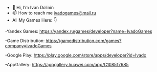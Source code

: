 - 👋 Hi, I’m Ivan Dolinin
- 📫 How to reach me ivadogames@mail.ru
- All My Games Here: 👇
    
-Yandex Games:
https://yandex.ru/games/developer?name=IvadoGames

-Game Distribution:
https://gamedistribution.com/games?company=ivadoGames

-Google Play:
https://play.google.com/store/apps/developer?id=Ivado

-AppGallery:
https://appgallery.huawei.com/app/C108517685
<!---
Ivado1/Ivado1 is a ✨ special ✨ repository because its `README.md` (this file) appears on your GitHub profile.
You can click the Preview link to take a look at your changes.
--->
